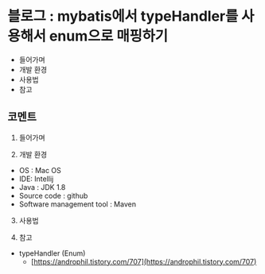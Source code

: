 # 블로그 : mybatis에서 typeHandler를 사용해서 enum으로 매핑하기
* 들어가며
* 개발 환경
* 사용법
* 참고

**코멘트**
-

1. 들어가며

2. 개발 환경

* OS : Mac OS
* IDE: Intellij
* Java : JDK 1.8
* Source code : github
* Software management tool : Maven

3. 사용법

4. 참고

* typeHandler (Enum)
	* [https://androphil.tistory.com/707](https://androphil.tistory.com/707)